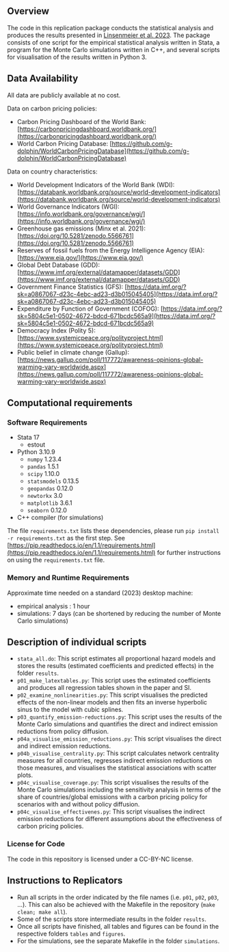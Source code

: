 Overview
--------

The code in this replication package conducts the statistical analysis and produces the results presented in [Linsenmeier et al. 2023](https://mlinsenmeier.com/research/). The package consists of one script for the empirical statistical analysis written in Stata, a program for the Monte Carlo simulations written in C++, and several scripts for visualisation of the results written in Python 3.

Data Availability
----------------------------

All data are publicly available at no cost.

Data on carbon pricing policies:
- Carbon Pricing Dashboard of the World Bank: [https://carbonpricingdashboard.worldbank.org/](https://carbonpricingdashboard.worldbank.org/)
- World Carbon Pricing Database: [https://github.com/g-dolphin/WorldCarbonPricingDatabase](https://github.com/g-dolphin/WorldCarbonPricingDatabase)

Data on country characteristics:
- World Development Indicators of the World Bank (WDI): [https://databank.worldbank.org/source/world-development-indicators](https://databank.worldbank.org/source/world-development-indicators)
- World Governance Indicators (WGI): [https://info.worldbank.org/governance/wgi/](https://info.worldbank.org/governance/wgi/)
- Greenhouse gas emissions (Minx et al. 2021): [https://doi.org/10.5281/zenodo.5566761](https://doi.org/10.5281/zenodo.5566761)
- Reserves of fossil fuels from the Energy Intelligence Agency (EIA): [https://www.eia.gov/](https://www.eia.gov/)
- Global Debt Database (GDD): [https://www.imf.org/external/datamapper/datasets/GDD](https://www.imf.org/external/datamapper/datasets/GDD)
- Government Finance Statistics (GFS): [https://data.imf.org/?sk=a0867067-d23c-4ebc-ad23-d3b015045405](https://data.imf.org/?sk=a0867067-d23c-4ebc-ad23-d3b015045405)
- Expenditure by Function of Government (COFOG): [https://data.imf.org/?sk=5804c5e1-0502-4672-bdcd-671bcdc565a9](https://data.imf.org/?sk=5804c5e1-0502-4672-bdcd-671bcdc565a9)
- Democracy Index (Polity 5): [https://www.systemicpeace.org/polityproject.html](https://www.systemicpeace.org/polityproject.html)
- Public belief in climate change (Gallup): [https://news.gallup.com/poll/117772/awareness-opinions-global-warming-vary-worldwide.aspx](https://news.gallup.com/poll/117772/awareness-opinions-global-warming-vary-worldwide.aspx)


Computational requirements
---------------------------

### Software Requirements

- Stata 17
  - estout
- Python 3.10.9
  - `numpy` 1.23.4
  - `pandas` 1.5.1
  - `scipy` 1.10.0
  - `statsmodels` 0.13.5
  - `geopandas` 0.12.0
  - `newtorkx` 3.0
  - `matplotlib` 3.6.1
  - `seaborn` 0.12.0
- C++ compiler (for simulations)

The file `requirements.txt` lists these dependencies, please run `pip install -r requirements.txt` as the first step. See [https://pip.readthedocs.io/en/1.1/requirements.html](https://pip.readthedocs.io/en/1.1/requirements.html) for further instructions on using the `requirements.txt` file.

### Memory and Runtime Requirements

Approximate time needed on a standard (2023) desktop machine:
- empirical analysis : 1 hour
- simulations: 7 days (can be shortened by reducing the number of Monte Carlo simulations)

Description of individual scripts
----------------------------

- `stata_all.do`: This script estimates all proportional hazard models and stores the results (estimated coefficients and predicted effects) in the folder `results`.
- `p01_make_latextables.py`: This script uses the estimated coefficients and produces all regression tables shown in the paper and SI.
- `p02_examine_nonlinearities.py`: This script visualises the predicted effects of the non-linear models and then fits an inverse hyperbolic sinus to the model with cubic splines.
- `p03_quantify_emission-reductions.py`: This script uses the results of the Monte Carlo simulations and quantifies the direct and indirect emission reductions from policy diffusion.
- `p04a_visualise_emission_reductions.py`: This script visualises the direct and indirect emission reductions.
- `p04b_visualise_centrality.py`: This script calculates network centrality measures for all countries, regresses indirect emission reductions on those measures, and visualises the statistical associations with scatter plots.
- `p04c_visualise_coverage.py`: This script visualises the results of the Monte Carlo simulations including the sensitivity analysis in terms of the share of countries/global emissions with a carbon pricing policy for scenarios with and without policy diffusion.
- `p04c_visualise_effectivenes.py`: This script visualises the indirect emission reductions for different assumptions about the effectiveness of carbon pricing policies.

### License for Code

The code in this repository is licensed under a CC-BY-NC license.

Instructions to Replicators
---------------------------

- Run all scripts in the order indicated by the file names (i.e. `p01`, `p02`, `p03`, ...). This can also be achieved with the Makefile in the repository (`make clean; make all`).
- Some of the scripts store intermediate results in the folder `results`.
- Once all scripts have finished, all tables and figures can be found in the respective folders `tables` and `figures`.
- For the simulations, see the separate Makefile in the folder `simulations`.

